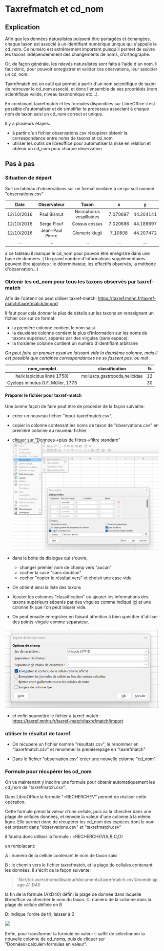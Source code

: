 # Taxrefmatch et cd_nom

## Explication
Afin que les données naturalistes puissent être partagées et échangées, chaque taxon est associé à un identifiant numérique unique qui s'appelle le cd_nom.
Ce numéro est extrêmement important puisqu'il permet de suivre les taxons indépendemment des changements de noms, d'orthographe.

Or, de façon générale, les relevés naturalistes sont faits à l'aide d'un nom. Il faut donc, pour pouvoir enregistrer et valider ces obervations, leur associer un cd_nom. 


Taxrefmatch est un outil qui permet à partir d'un nom scientifique de taxon de retrouver le cd_nom associé, et donc l'ensemble de ses propriétés (nom scientifique valide, niveau taxonomique etc...).

En combinant taxrefmatch et les formules disponibles sur LibreOffice il est possible d'automatiser et de simplifier le processus associant à chaque nom de taxon saisi un cd_nom correct et unique. 

Il y a plusieurs étapes: 

- à partir d'un fichier observations.csv récupérer obtenir la correspondance entre noms de taxons et cd_nom
- utiliser les outils de libreoffice pour automatiser la mise en relation et obtenir un cd_nom pour chaque observation



## Pas à pas

### Situation de départ

Soit un tableau d'observations sur un format similaire à ce qui suit nommé "observations.csv"


|Date|Observateur|Taxon|x|y|
|:--:|:--:|:--:|:--:|:--:|
|12/10/2016|Paul Bismut|Nicrophorus vespilloides|7.070697|44.204141|
|12/10/2016|Serge Plouf|Cossus cossus|7.020686|44.188697|
|12/10/2016|Jean-Paul Pierre|Glomeris klugii|7.10808|44.207472|
|...|...|...|...|....|


à ce tableau il manque le cd_nom pour pouvoir être enregistré dans une base de données. ( Un grand nombre d'informations supplémentaires peuvent être ajoutées : le déterminateur, les effectifs observés, la méthode d'observation...) 


### Obtenir les cd_nom pour tous les taxons observés par taxref-match

Afin de l'obtenir on peut utiliser taxref-match:
https://taxref.mnhn.fr/taxref-match/taxrefmatch/import


Il faut pour cela donner le plus de détails sur les taxons en renseignant un fichier csv sur ce format: 

- la première colonne contient le nom saisi
- la deuxième colonne contient le plus d'information sur les noms de taxons supérieur, séparés par des virgules (sans espace).
- la troisième colonne contient un numéro d'identifiant arbitraire


_On peut faire un premier essai en laissant vide la deuxième colonne, mais il est possible que certaines correspondances ne se fassent pas, ou mal_

|nom_complet|classification|fk|
|:--:|:--:|:--:|
|helix lapicidus linné 1758)|mollusca,gastropoda,helicidae|12|
|Cyclops minutus O.F. Müller, 1776||30|

#### Préparer le fichier pour taxref-match
Une bonne façon de faire peut être de procéder de la façon suivante:
- créer un nouveau fichier "input-taxrefmatch.csv".
- copier la colonne contenant les noms de taxon de "observations.csv" en première colonne du nouveau fichier
- cliquer sur "Données->plus de filtres->filtre standard"
![](./img/filtrer_doublons.png)
 

- dans la boite de dialogue qui s'ouvre, 
	- changer premier nom de champ  vers "aucun" 
	- cocher la case "sans doublon"
	- cocher "copier le résultat vers" et choisir une case vide
- On obtient ainsi la liste des taxons

- Ajouter les colonnes "classification" où ajouter les informations des taxons supérieurs séparés par des virgules comme indiqué [ici](https://taxref.mnhn.fr/taxref-match/taxrefmatch/taxrefMatchDoc) et une colonne fk que l'on peut laisser vide.
 
- On peut ensuite enregistrer en faisant attention à bien spécifier d'utiliser des points-virgule comme séparateur.

![](./img/calc_pointvirgule.png)

- et enfin soumettre le fichier à taxref match : https://taxref.mnhn.fr/taxref-match/taxrefmatch/import

### utiliser le résultat de taxref

- On récupère un fichier nommé "résultats.csv", le renommer en "taxrefmatch.csv" et renommer la premièrepage en "taxrefmatch"


- Dans le fichier "observation.csv" créer une nouvelle colonne "cd_nom".


### Formule pour récupérer les cd_nom

On va maintenant y inscrire une formule pour obtenir automatiquement les cd_nom de "taxrefmatch.csv".

Dans LibreOffice la formule "=RECHERCHEV" permet de réaliser cette opération. 

Cette formule prend la valeur d'une cellule, puis va la chercher dans une plage de cellules données, et renvoie la valeur d'une colonne à la même ligne.
Elle permet donc de récupérer les cd_nom des espèces dont le nom est présent dans "observations.csv" et "taxrefmatch.csv"

il faudra donc utiliser la formule :
=RECHERCHEV(A;B;C;D)

en remplacant:

A : numéro de la cellule contenant le nom de taxon saisi

B : le chemin vers le fichier taxrefmatch, et la plage de cellules contenant les données. il s'écrit de la façon suivante: 

> 'file///c/:users/nomutilisateur/documents/taxrefmatch.csv'#nomdelapage.A1:D40

la fin de la formule (A1:D40) défini la plage de donnée dans laquelle libreoffice va chercher le nom du taxon. 
C: numéro de la colonne dans la plage de cellule définie en B

D: indique l'ordre de tri, laisser à 0

![](./img/demo_taxref.gif)

Enfin, pour transformer la formule en valeur il suffit de sélectionner la nouvelle colonne de cd_noms, puis de cliquer sur "Données>calculer>formules en valeur".
